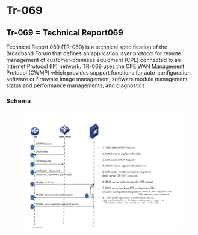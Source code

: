 # Tr-069
## Tr-069 = Technical Report069

Technical Report 069 (TR-069) is a technical specification of the Broadband Forum that defines an application layer protocol for remote management of customer-premises equipment (CPE) connected to an Internet Protocol (IP) network. TR-069 uses the CPE WAN Management Protocol (CWMP) which provides support functions for auto-configuration, software or firmware image management, software module management, status and performance managements, and diagnostics

### Schema
<figure>
  <img src ="../image/tr069.jpg" />
</figure>
